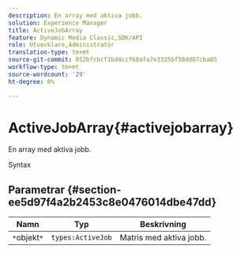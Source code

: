 ```yaml
---
description: En array med aktiva jobb.
solution: Experience Manager
title: ActiveJobArray
feature: Dynamic Media Classic,SDK/API
role: Utvecklare,Administratör
translation-type: tm+mt
source-git-commit: 052bfcbcf1bd4ccf60afa7e3325bf58dd07cba85
workflow-type: tm+mt
source-wordcount: '29'
ht-degree: 0%

---
```



# ActiveJobArray{#activejobarray}

En array med aktiva jobb.

Syntax

## Parametrar {#section-ee5d97f4a2b2453c8e0476014dbe47dd}

| Namn | Typ | Beskrivning |
|---|---|---|
| `*`objekt`*` | `types:ActiveJob` | Matris med aktiva jobb. |

